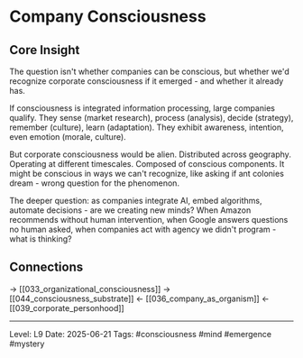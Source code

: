 # Company Consciousness

## Core Insight
The question isn't whether companies can be conscious, but whether we'd recognize corporate consciousness if it emerged - and whether it already has.

If consciousness is integrated information processing, large companies qualify. They sense (market research), process (analysis), decide (strategy), remember (culture), learn (adaptation). They exhibit awareness, intention, even emotion (morale, culture).

But corporate consciousness would be alien. Distributed across geography. Operating at different timescales. Composed of conscious components. It might be conscious in ways we can't recognize, like asking if ant colonies dream - wrong question for the phenomenon.

The deeper question: as companies integrate AI, embed algorithms, automate decisions - are we creating new minds? When Amazon recommends without human intervention, when Google answers questions no human asked, when companies act with agency we didn't program - what is thinking?

## Connections
→ [[033_organizational_consciousness]]
→ [[044_consciousness_substrate]]
← [[036_company_as_organism]]
← [[039_corporate_personhood]]

---
Level: L9
Date: 2025-06-21
Tags: #consciousness #mind #emergence #mystery